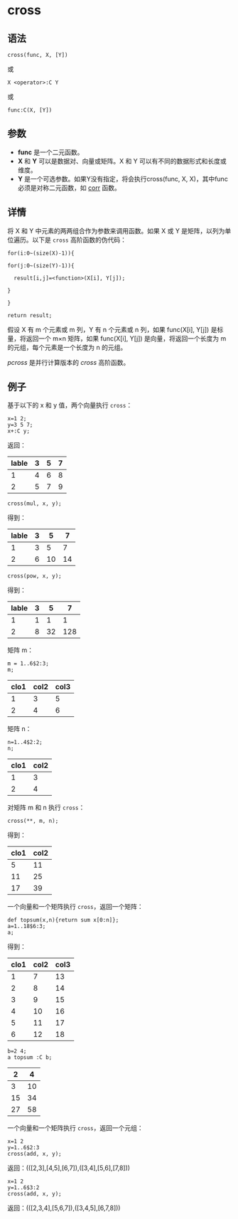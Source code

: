# cross

## 语法

`cross(func, X, [Y])`

或

`X <operator>:C Y`

或

`func:C(X, [Y])`

## 参数

* **func** 是一个二元函数。
* **X** 和 **Y** 可以是数据对、向量或矩阵。X 和 Y 可以有不同的数据形式和长度或维度。
* **Y** 是一个可选参数。如果Y没有指定，将会执行cross(func, X,
  X)，其中func必须是对称二元函数，如 [corr](../c/corr.html) 函数。

## 详情

将 X 和 Y 中元素的两两组合作为参数来调用函数。如果 X 或 Y 是矩阵，以列为单位遍历。以下是
`cross` 高阶函数的伪代码：

```
for(i:0~(size(X)-1)){

for(j:0~(size(Y)-1)){

  result[i,j]=<function>(X[i], Y[j]);

}

}

return result;
```

假设 X 有 m 个元素或 m 列，Y 有 n 个元素或 n 列，如果 func(X[i], Y[j]) 是标量，将返回一个 m×n
矩阵，如果 func(X[i], Y[j]) 是向量，将返回一个长度为 m 的元组，每个元素是一个长度为 n 的元组。

*pcross* 是并行计算版本的 *cross* 高阶函数。

## 例子

基于以下的 x 和 y 值，两个向量执行 `cross`：

```
x=1 2;
y=3 5 7;
x+:C y;
```

返回：

| lable | 3 | 5 | 7 |
| --- | --- | --- | --- |
| 1 | 4 | 6 | 8 |
| 2 | 5 | 7 | 9 |

```
cross(mul, x, y);
```

得到：

| lable | 3 | 5 | 7 |
| --- | --- | --- | --- |
| 1 | 3 | 5 | 7 |
| 2 | 6 | 10 | 14 |

```
cross(pow, x, y);
```

得到：

| lable | 3 | 5 | 7 |
| --- | --- | --- | --- |
| 1 | 1 | 1 | 1 |
| 2 | 8 | 32 | 128 |

矩阵 m：

```
m = 1..6$2:3;
m;
```

| clo1 | col2 | col3 |
| --- | --- | --- |
| 1 | 3 | 5 |
| 2 | 4 | 6 |

矩阵 n：

```
n=1..4$2:2;
n;
```

| clo1 | col2 |
| --- | --- |
| 1 | 3 |
| 2 | 4 |

对矩阵 m 和 n 执行 `cross`：

```
cross(**, m, n);
```

得到：

| clo1 | col2 |
| --- | --- |
| 5 | 11 |
| 11 | 25 |
| 17 | 39 |

一个向量和一个矩阵执行 `cross`，返回一个矩阵：

```
def topsum(x,n){return sum x[0:n]};
a=1..18$6:3;
a;
```

得到：

| clo1 | col2 | col3 |
| --- | --- | --- |
| 1 | 7 | 13 |
| 2 | 8 | 14 |
| 3 | 9 | 15 |
| 4 | 10 | 16 |
| 5 | 11 | 17 |
| 6 | 12 | 18 |

```
b=2 4;
a topsum :C b;
```

| 2 | 4 |
| --- | --- |
| 3 | 10 |
| 15 | 34 |
| 27 | 58 |

一个向量和一个矩阵执行 `cross`，返回一个元组：

```
x=1 2
y=1..6$2:3
cross(add, x, y);
```

返回：(([2,3],[4,5],[6,7]),([3,4],[5,6],[7,8]))

```
x=1 2
y=1..6$3:2
cross(add, x, y);
```

返回：(([2,3,4],[5,6,7]),([3,4,5],[6,7,8]))

